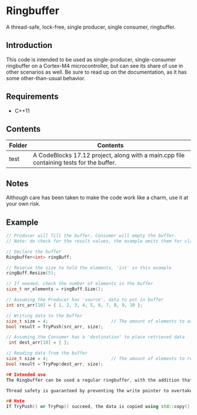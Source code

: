 
# Ringbuffer
A thread-safe, lock-free, single producer, single consumer, ringbuffer.

## Introduction
This code is intended to be used as single-producer, single-consumer ringbuffer on a Cortex-M4 microcontroller, but can see its share of use in other scenarios as well. Be sure to read up on the documentation, as it has some other-than-usual behavior.

## Requirements

 - C++11

## Contents

| Folder | Contents |
| ------ | -------- |
| test | A CodeBlocks 17.12 project, along with a main.cpp file containing tests for the buffer. |

## Notes
Although care has been taken to make the code work like a charm, use it at your own risk.

## Example

```cpp
// Producer will fill the buffer, Consumer will empty the buffer.
// Note: do check for the result values, the example omits them for clarity.

// Declare the buffer
Ringbuffer<int> ringBuff;

// Reserve the size to hold the elements, 'int' in this example
ringBuff.Resize(5);

// If needed, check the number of elements in the buffer
size_t nr_elements = ringBuff.Size();

// Assuming the Producer has 'source', data to put in buffer
int src_arr[10] = { 1, 2, 3, 4, 5, 6, 7, 8, 9, 10 };

// Writing data to the buffer
size_t size = 4;                        // The amount of elements to add to buffer
bool result = TryPush(src_arr, size);

// Assuming the Consumer has a 'destination' to place retrieved data
 int dest_arr[10] = { };

// Reading data from the buffer
size_t size = 4;                        // The amount of elements to retrieve from buffer
bool result = TryPop(dest_arr, size);

## Intended use
The Ringbuffer can be used a regular ringbuffer, with the addition that for a single consumer, single producer it is thread safe.  Assuming an Interrupt Service Routine (ISR) as thread 'Producer' and the main application loop as thread 'Consumer'. The Producer will push items to the buffer, where the consumer will read them. Putting items in the buffer is a copy action, so is retrieving them. If data cannot be put into buffer or retrieved from buffer the TryPush() and TryPop() will return with false. This can happen when the buffer is filling up and the Consumer does not read data from buffer fast enough. Although a Size() method is provided it is a snapshot or indication, due to the threaded nature the buffer contents can have changed before the method returns.

Thread safety is guaranteed by preventing the write pointer to overtake or become equal to the read pointer, preventing the read to overtake the write pointer (but they can become equal). If TryPush() uses an old value of the read pointer this would mean the buffer is 'more full' (or entirely full) at the time, allowing less data to be inserted. If TryPop() uses an old value of the write pointer this would mean the buffer is 'more empty' (or completely empty) at the time, allowing less data to be removed.

## Note
If TryPush() or TryPop() succeed, the data is copied using std::copy(). Behavior of objects with custom types has not been tested (yet).
